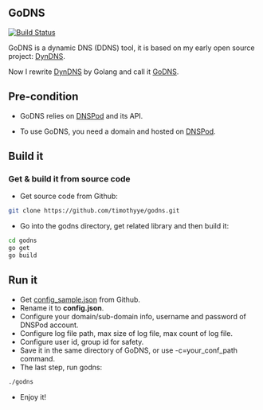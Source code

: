 ## GoDNS

[![Build Status](https://travis-ci.org/TimothyYe/godns.svg?branch=master)](https://travis-ci.org/TimothyYe/godns)

GoDNS is a dynamic DNS (DDNS) tool, it is based on my early open source project: [DynDNS](https://github.com/TimothyYe/DynDNS). 

Now I rewrite [DynDNS](https://github.com/TimothyYe/DynDNS) by Golang and call it [GoDNS](https://github.com/TimothyYe/godns).

## Pre-condition

* GoDNS relies on [DNSPod](http://dnspod.cn) and its API. 

* To use GoDNS, you need a domain and hosted on [DNSPod](http://dnspod.cn).

## Build it

### Get & build it from source code

* Get source code from Github:

```bash
git clone https://github.com/timothyye/godns.git
```
* Go into the godns directory, get related library and then build it:

```bash
cd godns
go get
go build
```

## Run it

* Get [config_sample.json](https://github.com/abotoo/godns/blob/master/config_sample.json) from Github.
* Rename it to **config.json**.
* Configure your domain/sub-domain info, username and password of DNSPod account.
* Configure log file path, max size of log file, max count of log file.
* Configure user id, group id for safety.
* Save it in the same directory of GoDNS, or use -c=your_conf_path command.
* The last step, run godns:

```bash
./godns
```
* Enjoy it!
